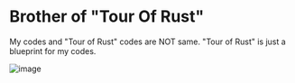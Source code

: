# Brother of "Tour Of Rust"

My codes and "Tour of Rust" codes are NOT same. "Tour of Rust" is just a blueprint for my codes.

![image](https://github.com/companyakis/rust-brothership/assets/77589867/b5baf4d5-10c3-41ea-9e04-2b59179c50e0)

 
